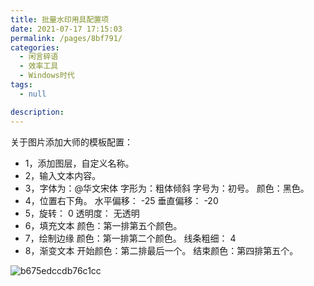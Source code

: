 ```yaml
---
title: 批量水印用具配置项
date: 2021-07-17 17:15:03
permalink: /pages/8bf791/
categories: 
  - 闲言碎语
  - 效率工具
  - Windows时代
tags: 
  - null

description: 
---
```



关于图片添加大师的模板配置：

- 1，添加图层，自定义名称。
- 2，输入文本内容。
- 3，字体为：@华文宋体  字形为：粗体倾斜  字号为：初号。	颜色：黑色。
- 4，位置右下角。	水平偏移： -25 	垂直偏移： 	-20
- 5，旋转： 0   透明度： 无透明
- 6，填充文本   颜色：第一排第五个颜色。
- 7，绘制边缘   颜色：第一排第二个颜色。		线条粗细： 4
- 8，渐变文本	 开始颜色：第二排最后一个。    结束颜色：第四排第五个。

![b675edccdb76c1cc](http://t.eryajf.net/imgs/2021/09/b620489b7e6a5501.jpg)